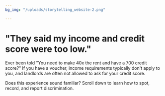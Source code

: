 ```yaml
---
bg_img: "/uploads/storytelling_website-2.png"

---
```

# "They said my income and credit score were too low."

Ever been told "You need to make 40x the rent and have a 700 credit score?" If you have a voucher, income requirements typically don't apply to you, and landlords are often not allowed to ask for your credit score.

Does this experience sound familiar? Scroll down to learn how to spot, record, and report discrimination.